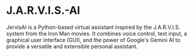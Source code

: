 # J.A.R.V.I.S.-AI
JervisAI is a Python-based virtual assistant inspired by the J.A.R.V.I.S. system from the Iron Man movies.  It combines voice control, text input, a graphical user interface (GUI), and the power of Google's Gemini AI to provide a versatile and extensible personal assistant.
